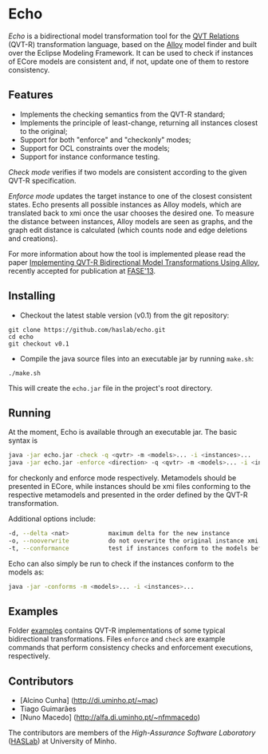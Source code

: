 # Echo

*Echo* is a bidirectional model transformation tool for the [QVT Relations](http://www.omg.org/spec/QVT/1.1/) (QVT-R) transformation language, based on the [Alloy](http://alloy.mit.edu) model finder and built over the Eclipse Modeling Framework.
It can be used to check if instances of ECore models are consistent and, if not, update one of them to restore consistency. 

## Features

* Implements the checking semantics from the QVT-R standard;
* Implements the principle of least-change, returning all instances closest to the original;
* Support for both "enforce" and "checkonly" modes;
* Support for OCL constraints over the models;
* Support for instance conformance testing.

*Check mode* verifies if two models are consistent according to the given QVT-R specification.

*Enforce mode* updates the target instance to one of the closest consistent states. Echo presents all possible instances as Alloy models, which are translated back to xmi once the usar chooses the desired one. To measure the distance between instances, Alloy models are seen as graphs, and the graph edit distance is calculated (which counts node and edge deletions and creations).

For more information about how the tool is implemented please read the paper [Implementing QVT-R Bidirectional Model Transformations Using Alloy](http://www3.di.uminho.pt/~mac/Publications/fase13.pdf), recently accepted for publication at [FASE'13](http://www.etaps.org/2013/fase13).

## Installing

* Checkout the latest stable version (v0.1) from the git repository:

```
git clone https://github.com/haslab/echo.git
cd echo
git checkout v0.1
```
* Compile the java source files into an executable jar by running `make.sh`:

```
./make.sh
```
This will create the `echo.jar` file in the project's root directory.

## Running

At the moment, Echo is available through an executable jar. The basic syntax is
```sh
java -jar echo.jar -check -q <qvtr> -m <models>... -i <instances>...
java -jar echo.jar -enforce <direction> -q <qvtr> -m <models>... -i <instances>...
```
for checkonly and enforce mode respectively. Metamodels should be presented in ECore, while instances should be xmi files conforming to the respective metamodels and presented in the order defined by the QVT-R transformation.

Additional options include:
```sh
-d, --delta <nat>           maximum delta for the new instance
-o, --nooverwrite           do not overwrite the original instance xmi with the generated target
-t, --conformance           test if instances conform to the models before applying qvt
```

Echo can also simply be run to check if the instances conform to the models as:
```sh
java -jar -conforms -m <models>... -i <instances>...
```

## Examples

Folder [examples](examples) contains QVT-R implementations of some typical bidirectional transformations. Files `enforce` and `check` are example commands that perform consistency checks and enforcement executions, respectively.

## Contributors
* [Alcino Cunha] (http://di.uminho.pt/~mac)
* Tiago Guimarães 
* [Nuno Macedo] (http://alfa.di.uminho.pt/~nfmmacedo)

The contributors are members of the *High-Assurance Software Laboratory* ([HASLab](haslab.di.uminho.pt)) at University of Minho.
